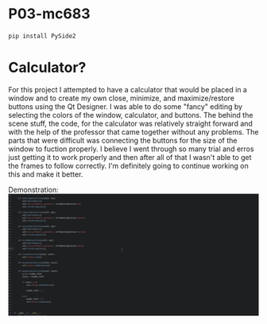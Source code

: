 # P03-mc683

```
pip install PySide2
```
# Calculator?
For this project I attempted to have a calculator that would be placed in a window and to create my own close, minimize, and maximize/restore buttons using the Qt Designer.
I was able to do some "fancy" editing by selecting the colors of the window, calculator, and buttons. The behind the scene stuff, the code, for the calculator was relatively straight forward and with the help of the professor that came together without any problems. The parts that were difficult was connecting the buttons for the size of the window to fuction properly. I believe I went through so many trial and erros just getting it to work properly and then after all of that I wasn't able to get the frames to follow correctly. I'm definitely going to continue working on this and make it better.

Demonstration:
![](p03.gif)
